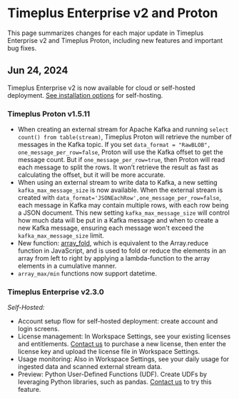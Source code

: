 # Timeplus Enterprise v2 and Proton

This page summarizes changes for each major update in Timeplus Enterprise v2 and Timeplus Proton, including new features and important bug fixes.

## Jun 24, 2024

Timeplus Enterprise v2 is now available for cloud or self-hosted deployment. [See installation options](timeplus.com/product#selfhosted) for self-hosting.

### Timeplus Proton v1.5.11

- When creating an external stream for Apache Kafka and running `select count() from table(stream)`, Timeplus Proton will retrieve the number of messages in the Kafka topic. If you set `data_format = "RawBLOB", one_message_per_row=false`, Proton will use the Kafka offset to get the message count. But if `one_message_per_row=true`, then Proton will read each message to split the rows. It won’t retrieve the result as fast as calculating the offset, but it will be more accurate.
- When using an external stream to write data to Kafka, a new setting `kafka_max_message_size` is now available. When the external stream is created with `data_format='JSONEachRow',one_message_per_row=false`, each message in Kafka may contain multiple rows, with each row being a JSON document. This new setting `kafka_max_message_size` will control how much data will be put in a Kafka message and when to create a new Kafka message, ensuring each message won't exceed the `kafka_max_message_size` limit.
- New function: [array_fold](functions_for_comp#array_fold), which is equivalent to the Array.reduce function in JavaScript, and is used to fold or reduce the elements in an array from left to right by applying a lambda-function to the array elements in a cumulative manner.
- `array_max/min` functions now support datetime.

### Timeplus Enterprise v2.3.0

_Self-Hosted:_

- Account setup flow for self-hosted deployment: create account and login screens.
- License management: In Workspace Settings, see your existing licenses and entitlements. [Contact us](mailto:support@timeplus.com) to purchase a new license, then enter the license key and upload the license file in Workspace Settings.
- Usage monitoring: Also in Workspace Settings, see your daily usage for ingested data and scanned external stream data.
- Preview: Python User-Defined Functions (UDF). Create UDFs by leveraging Python libraries, such as pandas. [Contact us](mailto:support@timeplus.com) to try this feature.
